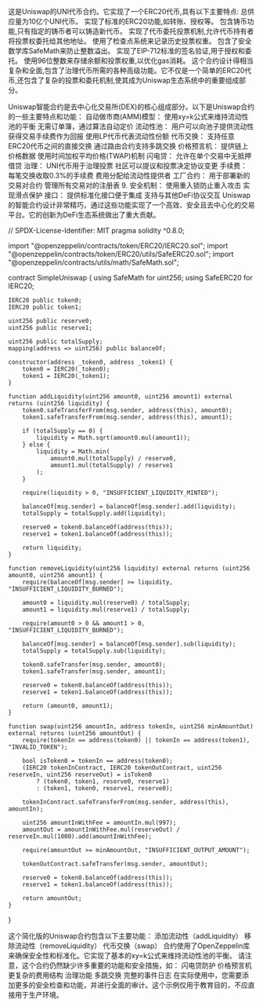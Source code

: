 这是Uniswap的UNI代币合约。它实现了一个ERC20代币,具有以下主要特点:
总供应量为10亿个UNI代币。
实现了标准的ERC20功能,如转账、授权等。
包含铸币功能,只有指定的铸币者可以铸造新代币。
实现了代币委托投票机制,允许代币持有者将投票权委托给其他地址。
使用了检查点系统来记录历史投票权重。
包含了安全数学库SafeMath来防止整数溢出。
实现了EIP-712标准的签名验证,用于授权和委托。
使用96位整数来存储余额和投票权重,以优化gas消耗。
这个合约设计得相当复杂和全面,包含了治理代币所需的各种高级功能。它不仅是一个简单的ERC20代币,还包含了复杂的投票和委托机制,使其成为Uniswap生态系统中的重要组成部分。


Uniswap智能合约是去中心化交易所(DEX)的核心组成部分。以下是Uniswap合约的一些主要特点和功能：
自动做市商(AMM)模型：
使用xy=k公式来维持流动性池的平衡
无需订单簿，通过算法自动定价
流动性池：
用户可以向池子提供流动性
获得交易手续费作为回报
使用LP代币代表流动性份额
代币交换：
支持任意ERC20代币之间的直接交换
通过路由合约支持多跳交换
价格预言机：
提供链上价格数据
使用时间加权平均价格(TWAP)机制
闪电贷：
允许在单个交易中无抵押借贷
治理：
UNI代币用于治理投票
社区可以提议和投票决定协议变更
手续费：
每笔交换收取0.3%的手续费
费用分配给流动性提供者
工厂合约：
用于部署新的交易对合约
管理所有交易对的注册表
9. 安全机制：
使用重入锁防止重入攻击
实现滑点保护
接口：
提供标准化接口便于集成
支持与其他DeFi协议交互
Uniswap的智能合约设计非常精巧，通过这些功能实现了一个高效、安全且去中心化的交易平台。它的创新为DeFi生态系统做出了重大贡献。


// SPDX-License-Identifier: MIT
pragma solidity ^0.8.0;

import "@openzeppelin/contracts/token/ERC20/IERC20.sol";
import "@openzeppelin/contracts/token/ERC20/utils/SafeERC20.sol";
import "@openzeppelin/contracts/utils/math/SafeMath.sol";

contract SimpleUniswap {
    using SafeMath for uint256;
    using SafeERC20 for IERC20;

    IERC20 public token0;
    IERC20 public token1;

    uint256 public reserve0;
    uint256 public reserve1;

    uint256 public totalSupply;
    mapping(address => uint256) public balanceOf;

    constructor(address _token0, address _token1) {
        token0 = IERC20(_token0);
        token1 = IERC20(_token1);
    }

    function addLiquidity(uint256 amount0, uint256 amount1) external returns (uint256 liquidity) {
        token0.safeTransferFrom(msg.sender, address(this), amount0);
        token1.safeTransferFrom(msg.sender, address(this), amount1);

        if (totalSupply == 0) {
            liquidity = Math.sqrt(amount0.mul(amount1));
        } else {
            liquidity = Math.min(
                amount0.mul(totalSupply) / reserve0,
                amount1.mul(totalSupply) / reserve1
            );
        }

        require(liquidity > 0, "INSUFFICIENT_LIQUIDITY_MINTED");

        balanceOf[msg.sender] = balanceOf[msg.sender].add(liquidity);
        totalSupply = totalSupply.add(liquidity);

        reserve0 = token0.balanceOf(address(this));
        reserve1 = token1.balanceOf(address(this));

        return liquidity;
    }

    function removeLiquidity(uint256 liquidity) external returns (uint256 amount0, uint256 amount1) {
        require(balanceOf[msg.sender] >= liquidity, "INSUFFICIENT_LIQUIDITY_BURNED");

        amount0 = liquidity.mul(reserve0) / totalSupply;
        amount1 = liquidity.mul(reserve1) / totalSupply;

        require(amount0 > 0 && amount1 > 0, "INSUFFICIENT_LIQUIDITY_BURNED");

        balanceOf[msg.sender] = balanceOf[msg.sender].sub(liquidity);
        totalSupply = totalSupply.sub(liquidity);

        token0.safeTransfer(msg.sender, amount0);
        token1.safeTransfer(msg.sender, amount1);

        reserve0 = token0.balanceOf(address(this));
        reserve1 = token1.balanceOf(address(this));

        return (amount0, amount1);
    }

    function swap(uint256 amountIn, address tokenIn, uint256 minAmountOut) external returns (uint256 amountOut) {
        require(tokenIn == address(token0) || tokenIn == address(token1), "INVALID_TOKEN");

        bool isToken0 = tokenIn == address(token0);
        (IERC20 tokenInContract, IERC20 tokenOutContract, uint256 reserveIn, uint256 reserveOut) = isToken0
            ? (token0, token1, reserve0, reserve1)
            : (token1, token0, reserve1, reserve0);

        tokenInContract.safeTransferFrom(msg.sender, address(this), amountIn);

        uint256 amountInWithFee = amountIn.mul(997);
        amountOut = amountInWithFee.mul(reserveOut) / reserveIn.mul(1000).add(amountInWithFee);

        require(amountOut >= minAmountOut, "INSUFFICIENT_OUTPUT_AMOUNT");

        tokenOutContract.safeTransfer(msg.sender, amountOut);

        reserve0 = token0.balanceOf(address(this));
        reserve1 = token1.balanceOf(address(this));

        return amountOut;
    }
}


这个简化版的Uniswap合约包含以下主要功能：
添加流动性（addLiquidity）
移除流动性（removeLiquidity）
代币交换（swap）
合约使用了OpenZeppelin库来确保安全性和标准化。它实现了基本的xy=k公式来维持流动性池的平衡。
请注意，这个合约仍然缺少许多重要的功能和安全措施，如：
闪电贷防护
价格预言机
更复杂的费用结构
治理功能
多跳交换
完整的事件日志
在实际使用中，您需要添加更多的安全检查和功能，并进行全面的审计。这个示例仅用于教育目的，不应直接用于生产环境。